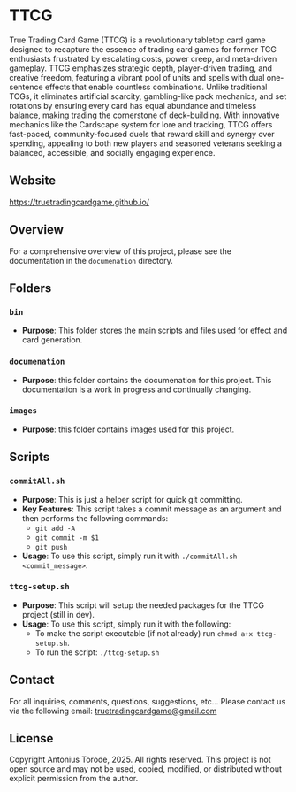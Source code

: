 # TTCG
True Trading Card Game (TTCG) is a revolutionary tabletop card game designed to recapture the essence of trading card games for former TCG enthusiasts frustrated by escalating costs, power creep, and meta-driven gameplay. TTCG emphasizes strategic depth, player-driven trading, and creative freedom, featuring a vibrant pool of units and spells with dual one-sentence effects that enable countless combinations. Unlike traditional TCGs, it eliminates artificial scarcity, gambling-like pack mechanics, and set rotations by ensuring every card has equal abundance and timeless balance, making trading the cornerstone of deck-building. With innovative mechanics like the Cardscape system for lore and tracking, TTCG offers fast-paced, community-focused duels that reward skill and synergy over spending, appealing to both new players and seasoned veterans seeking a balanced, accessible, and socially engaging experience.

## Website
https://truetradingcardgame.github.io/

## Overview
For a comprehensive overview of this project, please see the documentation in the `documenation` directory.

## Folders

### `bin`
- **Purpose**: This folder stores the main scripts and files used for effect and card generation.

### `documenation`
- **Purpose**: this folder contains the documenation for this project. This documentation is a work in progress and continually changing.

### `images`
- **Purpose**: this folder contains images used for this project.

## Scripts

### `commitAll.sh`
- **Purpose**: This is just a helper script for quick git committing.
- **Key Features**: This script takes a commit message as an argument and then performs the following commands:
  - `git add -A`
  - `git commit -m $1`
  - `git push`
- **Usage**: To use this script, simply run it with `./commitAll.sh <commit_message>`.

### `ttcg-setup.sh`
- **Purpose**: This script will setup the needed packages for the TTCG project (still in dev).
- **Usage**: To use this script, simply run it with the following:
  - To make the script executable (if not already) run `chmod a+x ttcg-setup.sh`.
  - To run the script: `./ttcg-setup.sh`


## Contact

For all inquiries, comments, questions, suggestions, etc... Please contact us via the following email: truetradingcardgame@gmail.com 


## License

Copyright Antonius Torode, 2025. All rights reserved. This project is not open source and may not be used, copied, modified, or distributed without explicit permission from the author.
